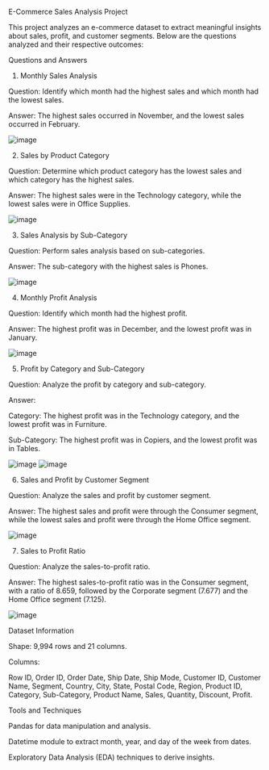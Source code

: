 E-Commerce Sales Analysis Project

This project analyzes an e-commerce dataset to extract meaningful insights about sales, profit, and customer segments. Below are the questions analyzed and their respective outcomes:

Questions and Answers

1. Monthly Sales Analysis

Question: Identify which month had the highest sales and which month had the lowest sales.

Answer: The highest sales occurred in November, and the lowest sales occurred in February.

![image](https://github.com/user-attachments/assets/ba6d8e6c-834e-4d85-a6c8-3fb9edf5648e)

2. Sales by Product Category

Question: Determine which product category has the lowest sales and which category has the highest sales.

Answer: The highest sales were in the Technology category, while the lowest sales were in Office Supplies.

![image](https://github.com/user-attachments/assets/50a27031-18f7-43ab-8545-1d7a1ed29ec9)

3. Sales Analysis by Sub-Category

Question: Perform sales analysis based on sub-categories.

Answer: The sub-category with the highest sales is Phones.

![image](https://github.com/user-attachments/assets/be82a7d2-35b2-4a2d-8d54-08163c29df0d)

4. Monthly Profit Analysis

Question: Identify which month had the highest profit.

Answer: The highest profit was in December, and the lowest profit was in January.

![image](https://github.com/user-attachments/assets/8f97788d-5e6d-437d-879d-cecf80345f43)

5. Profit by Category and Sub-Category

Question: Analyze the profit by category and sub-category.

Answer:

Category: The highest profit was in the Technology category, and the lowest profit was in Furniture.

Sub-Category: The highest profit was in Copiers, and the lowest profit was in Tables.

![image](https://github.com/user-attachments/assets/5165e64c-1757-49d1-b9c1-2e1d63209d5f)
![image](https://github.com/user-attachments/assets/6090879d-ce48-49be-8310-fb0d304342a0)


6. Sales and Profit by Customer Segment

Question: Analyze the sales and profit by customer segment.

Answer: The highest sales and profit were through the Consumer segment, while the lowest sales and profit were through the Home Office segment.

![image](https://github.com/user-attachments/assets/d09fae6e-63e1-4670-9a84-4df4c3a80016)

7. Sales to Profit Ratio

Question: Analyze the sales-to-profit ratio.

Answer: The highest sales-to-profit ratio was in the Consumer segment, with a ratio of 8.659, followed by the Corporate segment (7.677) and the Home Office segment (7.125).

![image](https://github.com/user-attachments/assets/ed1d8137-3cb0-4227-a216-9734083a005b)

Dataset Information

Shape: 9,994 rows and 21 columns.

Columns:

Row ID, Order ID, Order Date, Ship Date, Ship Mode, Customer ID, Customer Name, Segment, Country, City, State, Postal Code, Region, Product ID, Category, Sub-Category, Product Name, Sales, Quantity, Discount, Profit.

Tools and Techniques

Pandas for data manipulation and analysis.

Datetime module to extract month, year, and day of the week from dates.

Exploratory Data Analysis (EDA) techniques to derive insights.

